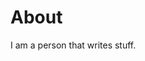 <!-- ---js
const eleventyNavigation = {
	key: "About",
	order: 3,
};
--- -->

# About

I am a person that writes stuff.
